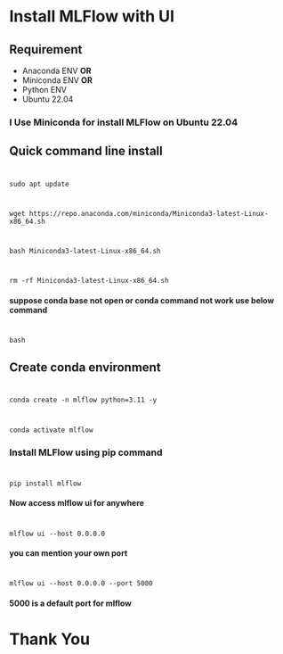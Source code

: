 #  Install MLFlow with UI 
## Requirement 
* Anaconda ENV **OR** 
* Miniconda ENV **OR**
* Python ENV  
* Ubuntu 22.04
### I Use Miniconda for install MLFlow on Ubuntu 22.04

## Quick command line install
#
    sudo apt update 
# 
    wget https://repo.anaconda.com/miniconda/Miniconda3-latest-Linux-x86_64.sh 
# 
    bash Miniconda3-latest-Linux-x86_64.sh 
# 
    rm -rf Miniconda3-latest-Linux-x86_64.sh 

#### suppose conda base not open or conda command not work use below command 
# 
    bash 

## Create conda environment 
#
    conda create -n mlflow python=3.11 -y 
# 
    conda activate mlflow 
### Install MLFlow using pip command 
#
    pip install mlflow 
#### Now access mlflow ui for anywhere 
#
    mlflow ui --host 0.0.0.0 
#### you can mention your own port 
#
    mlflow ui --host 0.0.0.0 --port 5000
#### 5000 is a default port for mlflow 
#                   Thank You 
